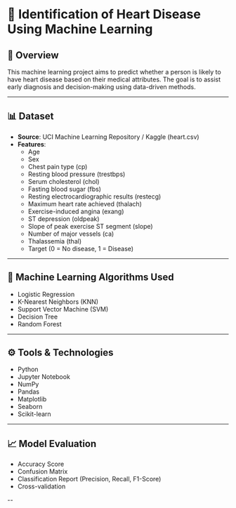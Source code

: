 # 🧠 Identification of Heart Disease Using Machine Learning

## 📌 Overview
This machine learning project aims to predict whether a person is likely to have heart disease based on their medical attributes. The goal is to assist early diagnosis and decision-making using data-driven methods.

---

## 📊 Dataset
- **Source**: UCI Machine Learning Repository / Kaggle (heart.csv)
- **Features**:
  - Age
  - Sex
  - Chest pain type (cp)
  - Resting blood pressure (trestbps)
  - Serum cholesterol (chol)
  - Fasting blood sugar (fbs)
  - Resting electrocardiographic results (restecg)
  - Maximum heart rate achieved (thalach)
  - Exercise-induced angina (exang)
  - ST depression (oldpeak)
  - Slope of peak exercise ST segment (slope)
  - Number of major vessels (ca)
  - Thalassemia (thal)
  - Target (0 = No disease, 1 = Disease)

---

## 🧪 Machine Learning Algorithms Used
- Logistic Regression
- K-Nearest Neighbors (KNN)
- Support Vector Machine (SVM)
- Decision Tree
- Random Forest

---

## ⚙️ Tools & Technologies
- Python
- Jupyter Notebook
- NumPy
- Pandas
- Matplotlib
- Seaborn
- Scikit-learn

---

## 📈 Model Evaluation
- Accuracy Score
- Confusion Matrix
- Classification Report (Precision, Recall, F1-Score)
- Cross-validation

--
